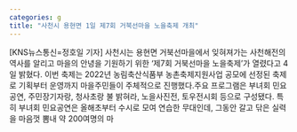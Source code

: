 ```yaml
---
categories: g
title: "사천시 용현면 1일 제7회 거북선마을 노을축제 개최"
---
```

[KNS뉴스통신=정호일 기자] 사천시는 용현면 거북선마을에서 잊혀져가는 사천해전의 역사를 알리고 마을의 안녕을 기원하기 위한 ‘제7회 거북선마을 노을축제’가 열렸다고 4일 밝혔다. 이번 축제는 2022년 농림축산식품부 농촌축제지원사업 공모에 선정된 축제로 기획부터 운영까지 마을주민들이 주체적으로 진행했다.주요 프로그램은 부녀회 민요공연, 주민장기자랑, 청사초랑 불 밝혀라, 노을사진전, 토우전시회 등으로 구성됐다. 특히 부녀회 민요공연은 올해초부터 수시로 모여 연습한 무대인데, 그동안 갈고 닦은 실력을 마음껏 뽐내 약 200여명의 마